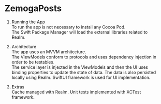 # ZemogaPosts

1. Running the App  
To run the app is not necessary to install any Cocoa Pod.  
The Swift Package Manager will load the external libraries related to Realm.  

2. Architecture  
The app uses an MVVM architecture.  
The ViewModels conform to protocols and uses dependency injection in order to be testables.  
The service layer is injected in the ViewModels and then the UI uses binding properties to update the state of data.
The data is also persisted locally using Realm.
SwiftUI framework is used for UI implementation.

3. Extras  
Cache managed with Realm.
Unit tests implemented with XCTest framework.

